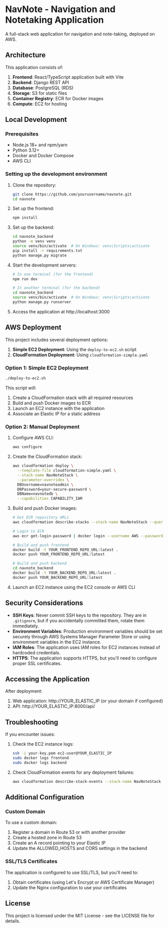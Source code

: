 # NavNote - Navigation and Notetaking Application

A full-stack web application for navigation and note-taking, deployed on AWS.

## Architecture

This application consists of:

1. **Frontend**: React/TypeScript application built with Vite
2. **Backend**: Django REST API
3. **Database**: PostgreSQL (RDS)
4. **Storage**: S3 for static files
5. **Container Registry**: ECR for Docker images
6. **Compute**: EC2 for hosting

## Local Development

### Prerequisites

- Node.js 18+ and npm/yarn
- Python 3.12+
- Docker and Docker Compose
- AWS CLI

### Setting up the development environment

1. Clone the repository:
   ```bash
   git clone https://github.com/yourusername/navnote.git
   cd navnote
   ```

2. Set up the frontend:
   ```bash
   npm install
   ```

3. Set up the backend:
   ```bash
   cd navnote_backend
   python -m venv venv
   source venv/bin/activate  # On Windows: venv\Scripts\activate
   pip install -r requirements.txt
   python manage.py migrate
   ```

4. Start the development servers:
   ```bash
   # In one terminal (for the frontend)
   npm run dev
   
   # In another terminal (for the backend)
   cd navnote_backend
   source venv/bin/activate  # On Windows: venv\Scripts\activate
   python manage.py runserver
   ```

5. Access the application at http://localhost:3000

## AWS Deployment

This project includes several deployment options:

1. **Simple EC2 Deployment**: Using the `deploy-to-ec2.sh` script
2. **CloudFormation Deployment**: Using `cloudformation-simple.yaml`

### Option 1: Simple EC2 Deployment

```bash
./deploy-to-ec2.sh
```

This script will:
1. Create a CloudFormation stack with all required resources
2. Build and push Docker images to ECR
3. Launch an EC2 instance with the application
4. Associate an Elastic IP for a static address

### Option 2: Manual Deployment

1. Configure AWS CLI:
   ```bash
   aws configure
   ```

2. Create the CloudFormation stack:
   ```bash
   aws cloudformation deploy \
     --template-file cloudformation-simple.yaml \
     --stack-name NavNoteStack \
     --parameter-overrides \
     DBUsername=navnoteadmin \
     DBPassword=your-secure-password \
     DBName=navnotedb \
     --capabilities CAPABILITY_IAM
   ```

3. Build and push Docker images:
   ```bash
   # Get ECR repository URLs
   aws cloudformation describe-stacks --stack-name NavNoteStack --query "Stacks[0].Outputs"
   
   # Login to ECR
   aws ecr get-login-password | docker login --username AWS --password-stdin YOUR_ECR_URL
   
   # Build and push frontend
   docker build -t YOUR_FRONTEND_REPO_URL:latest .
   docker push YOUR_FRONTEND_REPO_URL:latest
   
   # Build and push backend
   cd navnote_backend
   docker build -t YOUR_BACKEND_REPO_URL:latest .
   docker push YOUR_BACKEND_REPO_URL:latest
   ```

4. Launch an EC2 instance using the EC2 console or AWS CLI

## Security Considerations

- **SSH Keys**: Never commit SSH keys to the repository. They are in `.gitignore`, but if you accidentally committed them, rotate them immediately.
- **Environment Variables**: Production environment variables should be set securely through AWS Systems Manager Parameter Store or using environment variables in the EC2 instance.
- **IAM Roles**: The application uses IAM roles for EC2 instances instead of hardcoded credentials.
- **HTTPS**: The application supports HTTPS, but you'll need to configure proper SSL certificates.

## Accessing the Application

After deployment:
1. Web application: http://YOUR_ELASTIC_IP (or your domain if configured)
2. API: http://YOUR_ELASTIC_IP:8000/api/

## Troubleshooting

If you encounter issues:

1. Check the EC2 instance logs:
   ```bash
   ssh -i your-key.pem ec2-user@YOUR_ELASTIC_IP
   sudo docker logs frontend
   sudo docker logs backend
   ```

2. Check CloudFormation events for any deployment failures:
   ```bash
   aws cloudformation describe-stack-events --stack-name NavNoteStack
   ```

## Additional Configuration

### Custom Domain

To use a custom domain:

1. Register a domain in Route 53 or with another provider
2. Create a hosted zone in Route 53
3. Create an A record pointing to your Elastic IP
4. Update the ALLOWED_HOSTS and CORS settings in the backend

### SSL/TLS Certificates

The application is configured to use SSL/TLS, but you'll need to:

1. Obtain certificates (using Let's Encrypt or AWS Certificate Manager)
2. Update the Nginx configuration to use your certificates

## License

This project is licensed under the MIT License - see the LICENSE file for details. 